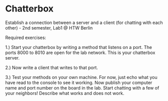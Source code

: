# Chatterbox
Establish a connection between a server and a client (for chatting with each other) - 2nd semester, Lab1 @ HTW Berlin

Required exercises:

1.) Start your chatterbox by writing a method that listens on a port. 
The ports 8000 to 8010 are open for the lab network. This is your chatterbox server.

2.) Now write a client that writes to that port.

3.) Test your methods on your own machine. For now, just echo what you have read to the console to see it working. 
Now publish your computer name and port number on the board in the lab.
Start chatting with a few of your neighbors! Describe what works and does not work. 
